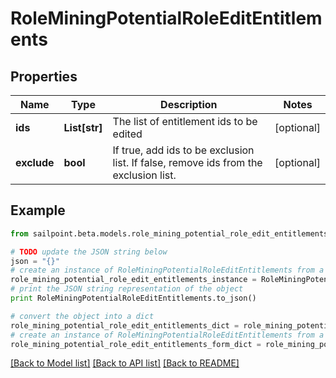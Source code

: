 # RoleMiningPotentialRoleEditEntitlements


## Properties
Name | Type | Description | Notes
------------ | ------------- | ------------- | -------------
**ids** | **List[str]** | The list of entitlement ids to be edited | [optional] 
**exclude** | **bool** | If true, add ids to be exclusion list. If false, remove ids from the exclusion list. | [optional] 

## Example

```python
from sailpoint.beta.models.role_mining_potential_role_edit_entitlements import RoleMiningPotentialRoleEditEntitlements

# TODO update the JSON string below
json = "{}"
# create an instance of RoleMiningPotentialRoleEditEntitlements from a JSON string
role_mining_potential_role_edit_entitlements_instance = RoleMiningPotentialRoleEditEntitlements.from_json(json)
# print the JSON string representation of the object
print RoleMiningPotentialRoleEditEntitlements.to_json()

# convert the object into a dict
role_mining_potential_role_edit_entitlements_dict = role_mining_potential_role_edit_entitlements_instance.to_dict()
# create an instance of RoleMiningPotentialRoleEditEntitlements from a dict
role_mining_potential_role_edit_entitlements_form_dict = role_mining_potential_role_edit_entitlements.from_dict(role_mining_potential_role_edit_entitlements_dict)
```
[[Back to Model list]](../README.md#documentation-for-models) [[Back to API list]](../README.md#documentation-for-api-endpoints) [[Back to README]](../README.md)


